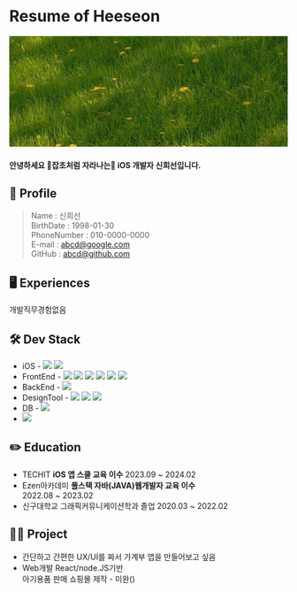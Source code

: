 # Resume of Heeseon

<img src="./img/Wallpaper.jpeg" width="100%" height="200px">

#### 안녕하세요 🌱잡초처럼 자라나는🌱 iOS 개발자 신희선입니다.


## 📄 Profile

> Name : 신희선   
> BirthDate : 1998-01-30   
> PhoneNumber : 010-0000-0000   
> E-mail : abcd@google.com  
> GitHub : abcd@github.com   

## 🖥️ Experiences
개발직무경험없음
## 🛠️ Dev Stack
- iOS - <img src="https://img.shields.io/badge/Swift-F05138?style=flat&logo=&logoColor=E34F26"/> <img src="https://img.shields.io/badge/Objective_c-7FADF2?style=flat&logo=&logoColor=E34F26"/>
- FrontEnd - <img src="https://img.shields.io/badge/HTML-E34F26?style=flat&logo=&logoColor=E34F26"/> <img src="https://img.shields.io/badge/CSS-1572B6?style=flat&logo=&logoColor=E34F26"/> <img src="https://img.shields.io/badge/Sass-CC6699?style=flat&logo=&logoColor=E34F26"/> <img src="https://img.shields.io/badge/Javascript-F7DF1E?style=flat&logo=&logoColor=E34F26"/> <img src="https://img.shields.io/badge/React-61DAFB?style=flat&logo=&logoColor=E34F26"/> <img src="https://img.shields.io/badge/Redux-764ABC?style=flat&logo=&logoColor=E34F26"/>
- BackEnd - <img src="https://img.shields.io/badge/Node.JS-339933?style=flat&logo=&logoColor=E34F26"/>
- DesignTool - <img src="https://img.shields.io/badge/figma-F24E1E?style=flat&logo=&logoColor=E34F26"/> <img src="https://img.shields.io/badge/PhotoShop-31A8FF?style=flat&logo=&logoColor=E34F26"/> <img src="https://img.shields.io/badge/Illustrator-FF9A00?style=flat&logo=&logoColor=E34F26"/>
- DB - <img src="https://img.shields.io/badge/MySQL-4479A1?style=flat&logo=&logoColor=E34F26"/>
- <img src="https://img.shields.io/badge/GitHub-181717?style=flat&logo=&logoColor=E34F26"/>

## ✏️ Education
* TECHIT __iOS 앱 스쿨 교육 이수__ 2023.09 ~ 2024.02
* Ezen아카데미 __풀스택 자바(JAVA)웹개발자 교육 이수__   
  2022.08 ~ 2023.02
* 신구대학교 그래픽커뮤니케이션학과 졸업 2020.03 ~ 2022.02
  
## 🏃‍♀️ Project
* 간단하고 간편한 UX/UI를 짜서 가계부 앱을 만들어보고 싶음
* Web개발 React/node.JS기반   
  아기용품 판매 쇼핑몰 제작 - 미완()
